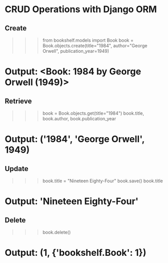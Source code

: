 # CRUD Operations with Django ORM

## Create
>>> from bookshelf.models import Book
>>> book = Book.objects.create(title="1984", author="George Orwell", publication_year=1949)
# Output: <Book: 1984 by George Orwell (1949)>

## Retrieve
>>> book = Book.objects.get(title="1984")
>>> book.title, book.author, book.publication_year
# Output: ('1984', 'George Orwell', 1949)

## Update
>>> book.title = "Nineteen Eighty-Four"
>>> book.save()
>>> book.title
# Output: 'Nineteen Eighty-Four'

## Delete
>>> book.delete()
# Output: (1, {'bookshelf.Book': 1})
